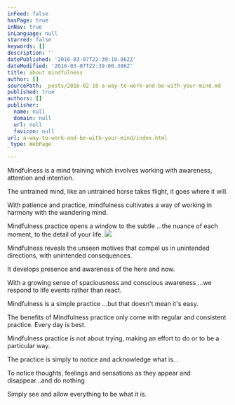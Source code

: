 ```yaml
---
inFeed: false
hasPage: true
inNav: true
inLanguage: null
starred: false
keywords: []
description: ''
datePublished: '2016-03-07T22:39:10.862Z'
dateModified: '2016-03-07T22:39:00.386Z'
title: about mindfulness
author: []
sourcePath: _posts/2016-02-10-a-way-to-work-and-be-with-your-mind.md
published: true
authors: []
publisher:
  name: null
  domain: null
  url: null
  favicon: null
url: a-way-to-work-and-be-with-your-mind/index.html
_type: WebPage

---
```

Mindfulness is a mind training which involves working with awareness, attention and intention. 

The untrained mind, like an untrained horse takes flight, it goes where it will. 

With patience and practice, mindfulness cultivates a way of working in harmony with the wandering mind.

Mindfulness practice opens a window to the subtle ...the nuance of each moment, to the detail of your life.
![](https://s3-us-west-2.amazonaws.com/the-grid-img/p/7daca733a68231fdccd5601d607e6ab58994ce8a.jpg)

Mindfulness reveals the unseen motives that compel us in unintended directions, with unintended consequences.

It develops presence and awareness of the here and now. 

With a growing sense of spaciousness and conscious awareness ...we respond to life events rather than react. 

Mindfulness is a simple practice ...but that doesn't mean it's easy. 

The benefits of Mindfulness practice only come with regular and consistent practice. Every day is best. 

Mindfulness practice is not about trying, making an effort to do or to be a particular way. 

The practice is simply to notice and acknowledge what is. .

To notice thoughts, feelings and sensations as they appear and disappear...and do nothing 

Simply see and allow everything to be what it is.